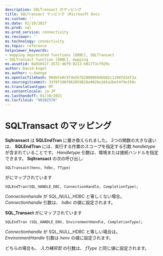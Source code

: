 ```yaml
---
description: SQLTransact のマッピング
title: SQLTransact マッピング |Microsoft Docs
ms.custom: ''
ms.date: 01/19/2017
ms.prod: sql
ms.prod_service: connectivity
ms.reviewer: ''
ms.technology: connectivity
ms.topic: reference
helpviewer_keywords:
- mapping deprecated functions [ODBC], SQLTransact
- SQLTransact function [ODBC], mapping
ms.assetid: 8a01041f-3572-46f9-8213-b817f3cf929c
author: David-Engel
ms.author: v-daenge
ms.openlocfilehash: 09dbfe0c97de5b7b2800869dbb02c1290fd3df3a
ms.sourcegitcommit: 33f0f190f962059826e002be165a2bef4f9e350c
ms.translationtype: MT
ms.contentlocale: ja-JP
ms.lasthandoff: 01/30/2021
ms.locfileid: "99202570"
---
```

# <a name="sqltransact-mapping"></a>SQLTransact のマッピング
**Sqltransact** は **SQLEndTran** に置き換えられました。 2つの関数の大きな違いは、 **SQLEndTran** には、実行する作業のスコープを指定する引数 *handletype* が含まれていることです。 *Handletype* 引数は、環境または接続ハンドルを指定できます。 **Sqltransact** の次の呼び出し:  
  
```  
SQLTransact(henv, hdbc, fType)  
```  
  
 がにマップされています  
  
```  
SQLEndTran(SQL_HANDLE_DBC, ConnectionHandle, CompletionType);  
```  
  
 *Connectionhandle* が SQL_NULL_HDBC と等しくない場合。 *Connectionhandle* 引数は、 *hdbc* の値に設定されます。  
  
 **SQL_Transact** がにマップされています  
  
```  
SQLEndTran (SQL_HANDLE_ENV, EnvironmentHandle, CompletionType);  
```  
  
 *Connectionhandle* が SQL_NULL_HDBC と等しい場合は。 *EnvironmentHandle* 引数は *henv* の値に設定されます。  
  
 どちらの場合も、 *入力補完型* の引数は、 *fType* と同じ値に設定されます。
